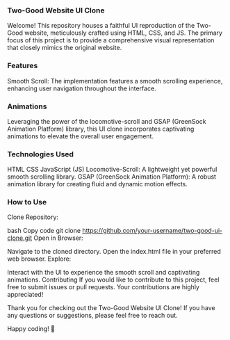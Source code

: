 ### Two-Good Website UI Clone
Welcome!
This repository houses a faithful UI reproduction of the Two-Good website, meticulously crafted using HTML, CSS, and JS. The primary focus of this project is to provide a comprehensive visual representation that closely mimics the original website.

### Features
Smooth Scroll: The implementation features a smooth scrolling experience, enhancing user navigation throughout the interface.

### Animations
Leveraging the power of the locomotive-scroll and GSAP (GreenSock Animation Platform) library, this UI clone incorporates captivating animations to elevate the overall user engagement.

### Technologies Used
HTML
CSS
JavaScript (JS)
Locomotive-Scroll: A lightweight yet powerful smooth scrolling library.
GSAP (GreenSock Animation Platform): A robust animation library for creating fluid and dynamic motion effects.

### How to Use
Clone Repository:

bash
Copy code
git clone https://github.com/your-username/two-good-ui-clone.git
Open in Browser:

Navigate to the cloned directory.
Open the index.html file in your preferred web browser.
Explore:

Interact with the UI to experience the smooth scroll and captivating animations.
Contributing
If you would like to contribute to this project, feel free to submit issues or pull requests. Your contributions are highly appreciated!

Thank you for checking out the Two-Good Website UI Clone! If you have any questions or suggestions, please feel free to reach out.

Happy coding! 🚀
